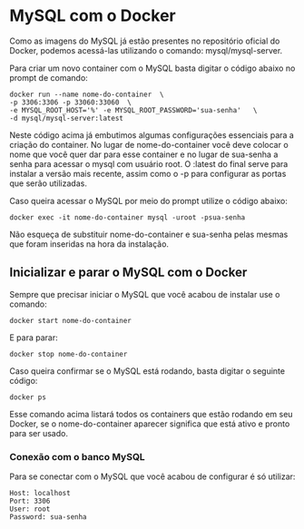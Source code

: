 # MySQL com o Docker
Como as imagens do MySQL já estão presentes no repositório oficial do Docker, podemos acessá-las utilizando o comando: mysql/mysql-server.

Para criar um novo container com o MySQL basta digitar o código abaixo no prompt de comando:

```
docker run --name nome-do-container  \
-p 3306:3306 -p 33060:33060  \
-e MYSQL_ROOT_HOST='%' -e MYSQL_ROOT_PASSWORD='sua-senha'   \
-d mysql/mysql-server:latest
```

Neste código acima já embutimos algumas configurações essenciais para a criação do container. No lugar de nome-do-container você deve colocar o nome que você quer dar para esse container e no lugar de sua-senha a senha para acessar o mysql com usuário root. O :latest do final serve para instalar a versão mais recente, assim como o -p para configurar as portas que serão utilizadas.

Caso queira acessar o MySQL por meio do prompt utilize o código abaixo:

```
docker exec -it nome-do-container mysql -uroot -psua-senha
```
Não esqueça de substituir nome-do-container e sua-senha pelas mesmas que foram inseridas na hora da instalação.

## Inicializar e parar o MySQL com o Docker
Sempre que precisar iniciar o MySQL que você acabou de instalar use o comando:
```
docker start nome-do-container
```
E para parar:
```
docker stop nome-do-container
```

Caso queira confirmar se o MySQL está rodando, basta digitar o seguinte código:
```
docker ps
```

Esse comando acima listará todos os containers que estão rodando em seu Docker, se o nome-do-container aparecer significa que está ativo e pronto para ser usado.

### Conexão com o banco MySQL
Para se conectar com o MySQL que você acabou de configurar é só utilizar:

```
Host: localhost
Port: 3306
User: root
Password: sua-senha
```
